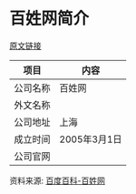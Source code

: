 # 百姓网简介

[原文链接](https://www.it-this-year.com/2020/04/23/225)

|项目|内容|
|-----|-----|
|公司名称|百姓网|
|外文名称||
|公司地址|上海|
|成立时间|2005年3月1日|
|公司官网||

资料来源: 
[百度百科-百姓网](https://baike.baidu.com/item/%E7%99%BE%E5%A7%93%E7%BD%91)